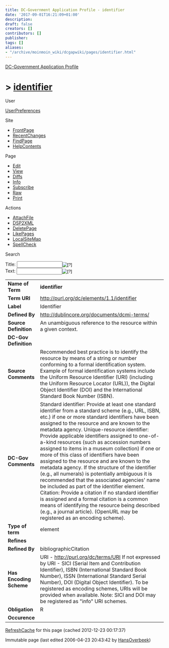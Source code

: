 ```yaml
---
title: DC-Government Application Profile - identifier
date: '2017-09-01T16:21:09+01:00'
description: 
draft: false
creators: []
contributors: []
publisher: 
tags: []
aliases:
- "/archive/moinmoin_wiki/dcgapwiki/pages/identifier.html"
---
```


 [DC-Government Application Profile](http://dublincore.org/dcgapwiki/FrontPage)

# > [identifier](http://dublincore.org/dcgapwiki/identifier?action=fullsearch&value=identifier&literal=1&case=1&context=40 "Click here to do a full-text search for this title")

User

 [UserPreferences](http://dublincore.org/dcgapwiki/UserPreferences)

Site

- [FrontPage](http://dublincore.org/dcgapwiki/FrontPage)
- [RecentChanges](http://dublincore.org/dcgapwiki/RecentChanges)
- [FindPage](http://dublincore.org/dcgapwiki/FindPage)
- [HelpContents](http://dublincore.org/dcgapwiki/HelpContents)

Page

- [Edit](http://dublincore.org/dcgapwiki/identifier?action=edit "Edit")
- [View](http://dublincore.org/dcgapwiki/identifier "View")
- [Diffs](http://dublincore.org/dcgapwiki/identifier?action=diff "Diffs")
- [Info](http://dublincore.org/dcgapwiki/identifier?action=info "Info")
- [Subscribe](http://dublincore.org/dcgapwiki/identifier?action=subscribe "Subscribe")
- [Raw](http://dublincore.org/dcgapwiki/identifier?action=raw "Raw")
- [Print](http://dublincore.org/dcgapwiki/identifier?action=print "Print")

Actions

- [AttachFile](http://dublincore.org/dcgapwiki/identifier?action=AttachFile)
- [DSP2XML](http://dublincore.org/dcgapwiki/identifier?action=DSP2XML)
- [DeletePage](http://dublincore.org/dcgapwiki/identifier?action=DeletePage)
- [LikePages](http://dublincore.org/dcgapwiki/identifier?action=LikePages)
- [LocalSiteMap](http://dublincore.org/dcgapwiki/identifier?action=LocalSiteMap)
- [SpellCheck](http://dublincore.org/dcgapwiki/identifier?action=SpellCheck)

Search

<form method="POST" action="/dcgapwiki/identifier">
<p>
<input name="action" value="inlinesearch" type="hidden">
<input name="context" value="40" type="hidden">
Title: <input name="text_title" size="15" maxlength="50" type="text"><input src="identifier_files/moin-search.png" name="button_title" alt="[?]" type="image"><br>Text: <input name="text_full" size="15" maxlength="50" type="text"><input src="identifier_files/moin-search.png" name="button_full" alt="[?]" type="image">
</p>
</form>

<table>
  <tbody>
    <tr>
      <td>
        <strong>Name of Term</strong>
      </td>
      <td>
        <strong>identifier</strong>
      </td>
    </tr>
    <tr>
      <td>
        <strong>Term URI</strong>
      </td>
      <td>
        <a href="http://purl.org/dc/elements/1.1/identifier">http://purl.org/dc/elements/1.1/identifier</a>
      </td>
    </tr>
    <tr>
      <td>
        <strong>Label</strong>
      </td>
      <td>
        Identifier</td>
    </tr>
    <tr>
      <td>
        <strong>Defined By</strong>
      </td>
      <td>
        <a href="http://dublincore.org/documents/dcmi-terms/">http://dublincore.org/documents/dcmi-terms/</a>
      </td>
    </tr>
    <tr>
      <td>
        <strong>Source Definition</strong>
      </td>
      <td>
        An unambiguous reference to the resource within a given context.</td>
    </tr>
    <tr>
      <td>
        <strong>DC-Gov Definition</strong>
      </td>
      <td colspan="2" align="center">
      </td>
    </tr>
    <tr>
      <td>
        <strong>Source Comments</strong>
      </td>
      <td>
        Recommended best practice is to identify the resource by means of a 
        string or number conforming to a formal identification system. Example 
        of formal identification systems include the Uniform Resource Identifier
        (URI) (including the Uniform Resource Locator (URL)), the Digital 
        Object Identifier (DOI) and the International Standard Book Number 
        (ISBN).</td>
    </tr>
    <tr>
      <td>
        <strong>DC-Gov Comments</strong>
      </td>
      <td>
        Standard identifier: Provide at least one standard identifier from a 
        standard scheme (e.g., URL, ISBN, etc.) if one or more standard 
        identifiers have been assigned to the resource and are known to the 
        metadata agency. Unique-resource identifier: Provide applicable 
        identifiers assigned to one-of-a-kind resources (such as accession 
        numbers assigned to items in a museum collection) if one or more of this
        class of identifiers have been assigned to the resource and are known 
        to the metadata agency. If the structure of the identifier (e.g., all 
        numerals) is potentially ambiguous it is recommended that the associated
        agencies' name be included as part of the identifier element. Citation:
        Provide a citation if no standard identifier is assigned and a formal 
        citation is a common means of identifying the resource being described 
        (e.g., a journal article). (OpenURL may be registered as an encoding 
        scheme).</td>
    </tr>
    <tr>
      <td>
        <strong>Type of term</strong>
      </td>
      <td>
        element</td>
    </tr>
    <tr>
      <td>
        <strong>Refines</strong>
      </td>
      <td colspan="2" align="center">
      </td>
    </tr>
    <tr>
      <td>
        <strong>Refined By</strong>
      </td>
      <td>
        bibliographicCitation</td>
    </tr>
    <tr>
      <td>
        <strong>Has Encoding Scheme</strong>
      </td>
      <td>
        URI - <a href="http://purl.org/dc/terms/URI">http://purl.org/dc/terms/URI</a>
        If not expressed by URI - SICI (Serial Item and Contribution 
        Identifier), ISBN (International Standard Book Number), ISSN 
        (International Standard Serial Number), DOI (Digital Object Identifier).
        To be registered as encoding schemes, URIs will be provided when 
        available. Note: SICI and DOI may be registered as "info" URI schemes.</td>
    </tr>
    <tr>
      <td>
        <strong>Obligation</strong>
      </td>
      <td>
        R</td>
    </tr>
    <tr>
      <td>
        <strong>Occurence</strong>
      </td>
      <td colspan="2" align="center">
      </td>
    </tr>
  </tbody>
</table>


 [RefreshCache](http://dublincore.org/dcgapwiki/identifier?action=refresh&arena=Page.py&key=identifier.text_html) for this page (cached 2012-12-23 00:17:37)  

Immutable page (last edited 2006-04-23 20:43:42 by [HansOverbeek](http://dublincore.org/dcgapwiki/HansOverbeek))

